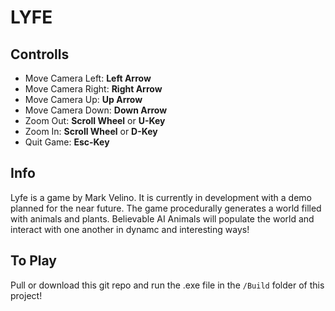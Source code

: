 # LYFE

## Controlls
- Move Camera Left: **Left Arrow**
- Move Camera Right: **Right Arrow**
- Move Camera Up: **Up Arrow**
- Move Camera Down: **Down Arrow**
- Zoom Out: **Scroll Wheel** or **U-Key**
- Zoom In: **Scroll Wheel** or **D-Key**
- Quit Game: **Esc-Key**

## Info
Lyfe is a game by Mark Velino. It is currently in development with a demo planned for the near future. The game procedurally generates a world filled with animals and plants. Believable AI Animals will populate the world and interact with one another in dynamc and interesting ways!

## To Play
Pull or download this git repo and run the .exe file in the `/Build` folder of this project!
